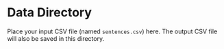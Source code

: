 # Data Directory

Place your input CSV file (named `sentences.csv`) here. The output CSV file will also be saved in this directory.